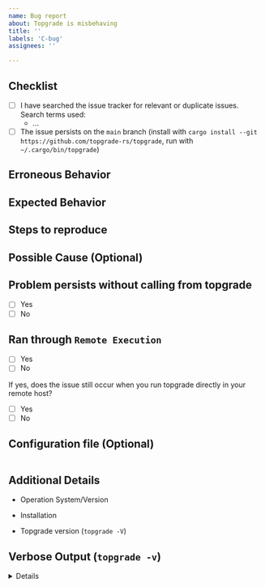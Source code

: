 ```yaml
---
name: Bug report
about: Topgrade is misbehaving
title: ''
labels: 'C-bug'
assignees: ''

---
```


<!--
Thanks for taking the time to fill out this bug report! 
Please make sure to 
[search for existing issues](https://github.com/topgrade-rs/topgrade/issues) 
before filing a new one!

Questions labeled with `Optional` can be skipped.

If you're here to report about a "No asset found" error, please make sure that 
an hour has been passed since the last release was made. 
-->

## Checklist

- [ ] I have searched the issue tracker for relevant or duplicate issues. Search terms used:
    - ...
- [ ] The issue persists on the `main` branch (install with
  `cargo install --git https://github.com/topgrade-rs/topgrade`, run with `~/.cargo/bin/topgrade`)

## Erroneous Behavior

<!-- 
What actually happened?
-->

## Expected Behavior

<!-- 
Describe the expected behavior.
-->

## Steps to reproduce

<!-- 
A minimal example to reproduce the issue.
-->

## Possible Cause (Optional)

<!-- 
If you know the possible cause of the issue, please tell us.
-->

## Problem persists without calling from topgrade

<!-- 
Execute the erroneous command directly to see if the problem persists.
-->

- [ ] Yes
- [ ] No

## Ran through `Remote Execution`

<!--
Did you run topgrade through `Remote Execution`?
-->

- [ ] Yes
- [ ] No

If yes, does the issue still occur when you run topgrade directly in your
remote host?

- [ ] Yes
- [ ] No

## Configuration file (Optional)

<!-- 
Paste your configuration file inside the code block if you think this issue is 
related to configuration.
-->

```toml

```

## Additional Details

- Operation System/Version
  <!-- For example, Fedora Linux 38 -->

- Installation
  <!-- 
  How did you install topgrade: build from repo / crates.io (cargo install topgrade) 
  / package manager (which one) / other (describe)
  -->

- Topgrade version (`topgrade -V`)

## Verbose Output (`topgrade -v`)

<!-- 
Paste the verbose output into the pre-tags
-->

<details>
<pre>

</pre>
</details>
